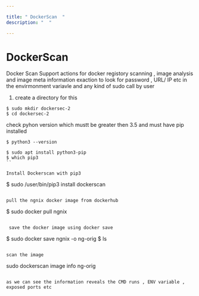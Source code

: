 ```yaml
---

title: " DockerScan  "
description: "  "

---
```


# DockerScan 


Docker Scan Support actions for docker registory scanning , image analysis and image meta information exaction to look for password , URL/ IP etc in the envirmonment variavle and any kind of sudo call by user 


1. create a directory for this 

```
$ sudo mkdir dockersec-2 
$ cd dockersec-2 

```
check pyhon version which mustt be greater then 3.5 and must have pip installed 

```
$ python3 --version
```
```
$ sudo apt install python3-pip
$ which pip3
``

Install Dockerscan with pip3 

```
$ sudo /user/bin/pip3 install dockerscan

```

pull the ngnix docker image from dockerhub 

```
$ sudo docker pull ngnix 
```
 
 save the docker image using docker save 

```
$ sudo docker save ngnix -o ng-orig 
$ ls
```

scan the image 

```

sudo dockerscan image info ng-orig

```

as we can see the information reveals the CMD runs , ENV variable , exposed ports etc 
 